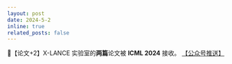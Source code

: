```yaml
---
layout: post
date: 2024-5-2
inline: true
related_posts: false
---
```


📃【论文+2】X-LANCE 实验室的**两篇**论文被 **ICML 2024** 接收。 <a href="https://mp.weixin.qq.com/s/7bzGc_ayMOiPlqFnWAJrVA"> 【公众号推送】</a>

